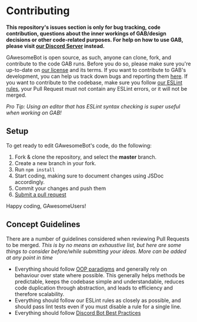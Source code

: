 # Contributing

**This repository's issues section is only for bug tracking, code contribution, questions about the inner workings of GAB/design decisions or other code-related purposes. For help on how to use GAB, please visit [our Discord Server](https://discord.gg/g2Yx8pb) instead.**

GAwesomeBot is open source, as such, anyone can clone, fork, and contribute to the code GAB runs. Before you do so, please make sure you're up-to-date on [our license](https://github.com/GAwesomeBot/<repo>/blob/master/LICENSE) and its terms. If you want to contribute to GAB's development, you can help us track down bugs and reporting them [here](https://github.com/GAwesomeBot/<repo>/issues). If you want to contribute to the codebase, make sure you follow [our ESLint rules](https://github.com/GAwesomeBot/<repo>/blob/master/.eslintrc.json), your Pull Request must not contain any ESLint errors, or it will not be merged.

*Pro Tip: Using an editor that has ESLint syntax checking is super useful when working on GAB!*

## Setup

To get ready to edit GAwesomeBot's code, do the following:

1. Fork & clone the repository, and select the **master** branch.
2. Create a new branch in your fork.
3. Run `npm install`
4. Start coding, making sure to document changes using JSDoc accordingly.
5. Commit your changes and push them
6. [Submit a pull request](https://github.com/GAwesomeBot/<repo>/pulls)

Happy coding, GAwesomeUsers!

## Concept Guidelines

There are a number of guidelines considered when reviewing Pull Requests to be merged. _This is by no means an exhaustive list, but here are some things to consider before/while submitting your ideas. More can be added at any point in time_

- Everything should follow [OOP paradigms](https://en.wikipedia.org/wiki/Object-oriented_programming) and generally rely on behaviour over state where possible. This generally helps methods be predictable, keeps the codebase simple and understandable, reduces code duplication through abstraction, and leads to efficiency and therefore scalability.
- Everything should follow our ESLint rules as closely as possible, and should pass lint tests even if you must disable a rule for a single line.
- Everything should follow [Discord Bot Best Practices](https://github.com/meew0/discord-bot-best-practices)
